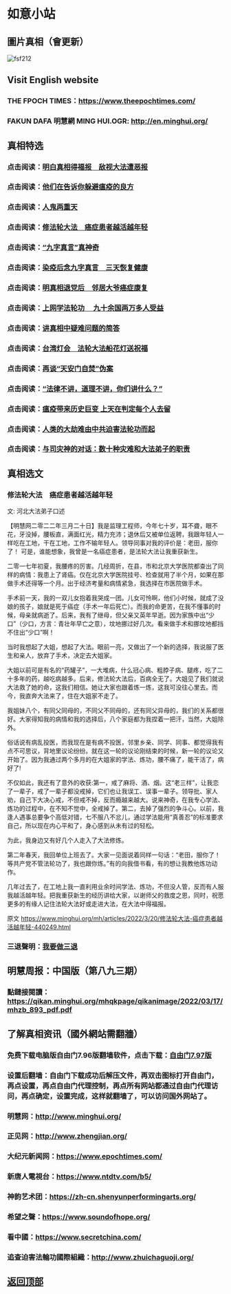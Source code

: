 # 如意小站

## 圖片真相（會更新）

![fsf212](https://user-images.githubusercontent.com/79625284/159155395-06c42731-a46e-4f31-b651-76e79f5ba297.jpg)

## Visit English website

### THE FPOCH TIMES：https://www.theepochtimes.com/

### FAKUN DAFA 明慧網 MING HUI.OGR: http://en.minghui.org/

## 真相特选

### 点击阅读：[明白真相得福报　敌视大法遭恶报](https://github.com/pinhe91/mzxdjd/tree/main)

### 点击阅读：[他们在告诉你躲避瘟疫的良方](https://github.com/pinhe91/bwylf/tree/main)

### 点击阅读：[人鬼两重天](https://github.com/pinhe91/xdfcs/tree/main)

### 点击阅读：[修法轮大法　癌症患者越活越年轻](https://github.com/pinhe91/xdfh/tree/main)

### 点击阅读：[“九字真言”真神奇](https://github.com/pinhe91/njzzyh/tree/main)

### 点击阅读：[染疫后念九字真言　三天恢复健康](https://github.com/pinhe91/rynjzzyh/tree/main)

### 点击阅读：[明真相退党后　邻居大爷癌症康复](https://github.com/pinhe91/stbpa/tree/main)

### 点击阅读：[上网学法轮功 　九十余国两万多人受益](https://github.com/pinhe91/jcxw5/tree/main)

### 点击阅读：[讲真相中疑难问题的简答](https://github.com/pinhe91/jcxw3/tree/main)

### 点击阅读：[台湾灯会　法轮大法船花灯送祝福](https://github.com/pinhe91/dfhcjsr/tree/main) 

### 点击阅读：[再谈“天安门自焚”伪案](https://github.com/pinhe91/whjm/tree/main)

### 点击阅读：[“法律不讲，道理不讲，你们讲什么？”](https://github.com/pinhe91/jlxe/tree/main)

### 点击阅读：[瘟疫带来历史巨变 上天在判定每个人去留](https://github.com/pinhe91/jcxw2/blob/main/README.md)

### 点击阅读：[人类的大劫难由中共迫害法轮功而起](https://github.com/pinhe91/jcxw4/tree/main) 

### 点击阅读：[与司灾神的对话：数十种灾难和大法弟子的职责](https://github.com/pinhe91/jcxw1/tree/main) 

## 真相选文

### 修法轮大法　癌症患者越活越年轻

文: 河北大法弟子口述 

【明慧网二零二二年三月二十日】我是监理工程师，今年七十岁，耳不聋，眼不花，牙没掉，腰板直，满面红光，精力充沛；退休后又被单位返聘，我跟年轻人一样吃在工地，干在工地，工作不输年轻人。领导同事对我的评价是：老田，服你了！
可是，谁能想象，我曾是一名癌症患者，是法轮大法让我重获新生。

二零一七年初夏，我腰疼的厉害。几经周折，在县，市和北京大学医院都查出了同样的病情：我患上了肾癌。仅在北京大学医院挂号、检查就用了半个月，如果在那做手术还得等一个月。出于经济考量和病情紧急，我选择在市医院做手术。

手术前一天，我的一双儿女抱着我哭成一团。儿女可怜啊，他们小时候，就成了没娘的孩子，娘就是死于癌症（手术一年后死亡）。而我的命更苦，在我不懂事的时候，母亲就病逝了。后来，我有了继母，但父亲又英年早逝。因为家族中出“少口”（少口，方言：青壮年早亡之意），坟地挪过好几次。看来做手术和挪坟地都挡不住出“少口”啊！

当时我想起了大姐，想起了大法。眼前一亮，又做出了一个新的选择，我说服了医生和亲人，放弃了手术，决定去大姐家。

大姐以前可是有名的“药罐子”，一大堆病，什么冠心病、粗脖子病、腿疼，吃了二十多年的药，越吃病越多。后来，修法轮大法后，百病全无了。大姐见了我们就说大法救了她的命，这我们相信。她让大家也跟着炼一炼，这我可没往心里去。而今，我直奔大法来了，住在大姐家不走了。

我姐妹八个，有同父同母的，不同父不同母的，还有同父异母的，我们的关系都很好。大家得知我的病情和我的选择后，八个家庭都为我捏着一把汗，当然，大姐除外。

俗话说有病乱投医，而我现在是有病不投医，邻里乡亲、同学、同事、都觉得我有点不可思议，背地里议论纷纷。就在这一轮的议论刚结束的时候，新一轮的议论又开始了。因为我通过两个多月的在大姐家的学法、炼功，腰不痛了，能干活了，病好了!

不仅如此，我还有了意外的收获:第一，戒了麻将、酒、烟。这“老三样”，让我恋了一辈子，戒了一辈子都没戒掉，它们也让我误工、误事一辈子。领导批、家人劝，自己下大决心戒，不但戒不掉，反而瘾越来越大。说来神奇，在我专心学法、炼功的过程中，在不知不觉中，全戒掉了。第二，去掉了强烈的争斗心。以前，我逢人遇事总要争个高低对错，七不服八不忿儿，通过学法能用“真善忍”的标准要求自己，所以现在内心平和了，身心感到从未有过的轻松。

为此，我身边又有好几个人走入了大法修炼。

第二年春天，我回单位上班去了。大家一见面说着同样一句话：“老田，服你了！等共产党不管法轮功了，我也跟你炼。”有的向我借书看，有的想让我教他炼功动作。

几年过去了，在工地上我一直利用业余时间学法、炼功，不但没人管，反而有人服我越活越年轻。把我重获新生的经历讲给大家，以谢师父的救度之恩，同时，祝愿更多的有缘人记住法轮大法好或走进大法，在大法中得福报。

原文 https://www.minghui.org/mh/articles/2022/3/20/修法轮大法-癌症患者越活越年轻-440249.html

### 三退聲明：[我要做三退](https://tuidang.epochtimes.com/)

## 明慧周报：中国版（第八九三期）

### 點鏈接閱讀：https://qikan.minghui.org/mhqkpage/qikanimage/2022/03/17/mhzb_893_pdf.pdf

## 了解真相资讯（國外網站需翻牆）

### 免费下载电脑版自由门7.96版翻墙软件，点击下载：[自由门7.97版](https://github.com/pinhe91/tuiguang/files/6839679/fg797r.zip)

### 设置后翻墙：自由门下载成功后解压文件，再双击图标打开自由门，再点设置，再点自由门代理控制，再点所有网站都通过自由门代理访问，再点确定，设置完成，这样就翻墙了，可以访问国外网站了。

### 明慧网：http://www.minghui.org/

### 正见网：http://www.zhengjian.org/

### 大纪元新闻网：https://www.epochtimes.com/

### 新唐人電視台：https://www.ntdtv.com/b5/

### 神韵艺术团：https://zh-cn.shenyunperformingarts.org/

### 希望之聲：https://www.soundofhope.org/

### 看中國：https://www.secretchina.com/

### 追查迫害法輪功國際組織：http://www.zhuichaguoji.org/

## [返回顶部](https://git.io/Js3EY)
